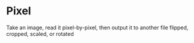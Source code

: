 # Pixel
Take an image, read it pixel-by-pixel, then output it to another file flipped, cropped, scaled, or rotated
